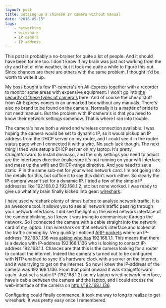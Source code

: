 ```yaml
---
layout: post
title: Setting up a chinese IP camera without manual
date: "2016-05-13"
tags: 
    - networking
    - wireshark
    - IP-camera
    - IP-address
---
```

This post is probably a no-brainer for quite a lot of people. And it should have been for me too. I don't know if my brain was just not working from the dry and hot el niño weather, but it took me quite a while to figure this out. Since chances are there are others with the same problem, I thought it'd be worth to write it up.

My boss bought a few IP-camera's on Ali-Express together with a recorder to monitor some areas with expensive equipment. I won't go into [the security of these types of camera's](https://www.youtube.com/watch?v=B8DjTcANBx0) here. And of course the cheap stuff from Ali-Express comes in an unmarked box without any manuals. There's also no brand to be found on the camera. Normally it is a matter of pride to not need manuals. But the problem with IP camera's is that you need to know their network settings somehow. That is where I ran into trouble.

The camera's have both a wired and wireless connection available. I was hoping the camera would be set to dynamic IP, so it would pickup an IP address from the DHCP server on my router, and I could see it in the router status page when I connected it with a wire. No such luck though. The next thing I tried was setup a DHCP server on my laptop. It's pretty straightforward to install dnsmasq, and the only settings you need to adjust are the interfaces directive (make sure it's not running on your wifi interface and mess up the wifi) and DHCP-range directive. And you need to set a static IP in the same sub-net for your wired network card. I'm not going into the details for this, but suffice it to say this didn't work either. So clearly the IP-camera wasn't set for a dynamic IP. I tried a few of the simple IP addresses like 192.168.0.2 192.168.1.2, etc but none worked. I was ready to give up what my brain finally kicked into gear: [wireshark](https://www.wireshark.org/).

I have used wireshark plenty of times before to analyse network traffic. It is an awesome tool. It allows you to see all network traffic passing through your network interfaces. I did see the light on the wired network interface of the camera blinking, so I knew it was trying to communicate through the network. So I connected the camera with a cable straight into the network card of my laptop. I ran wireshark on that network interface and looked at the traffic coming by. Very quickly I noticed [ARP-packets](https://en.wikipedia.org/wiki/Address_Resolution_Protocol) where an IP-address 192.168.1.136 was [asking who has](https://ask.wireshark.org/questions/5412/what-does-arp-42-who-has-19216811-tell-192168133-mean) 192.168.1.1. This means that there is a device with IP-address 192.168.1.136 who is looking to contact IP-address 192.168.1.1. Chances are that this is the camera looking for a router to contact the internet. Indeed the camera's turned out to be configured with NTP enabled to sync it's hardware clock with a server on the internet, and it was trying to get on the internet. 
So now I knew the IP-address of the camera was 192.168.1.136. From that point onward it was straightforward again. Just set a static IP (192.168.1.2) on my laptop wired network interface, have a cable between the camera and the laptop, and I could access the web-interface of the camera on http://192.168.1.136.

Configuring could finally commence. It took me way to long to realize to get wireshark. It was pretty easy once I remembered.
